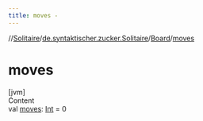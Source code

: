 ```yaml
---
title: moves -
---
```

//[Solitaire](../../index.md)/[de.syntaktischer.zucker.Solitaire](../index.md)/[Board](index.md)/[moves](moves.md)



# moves  
[jvm]  
Content  
val [moves](moves.md): [Int](https://kotlinlang.org/api/latest/jvm/stdlib/kotlin/-int/index.html) = 0  




